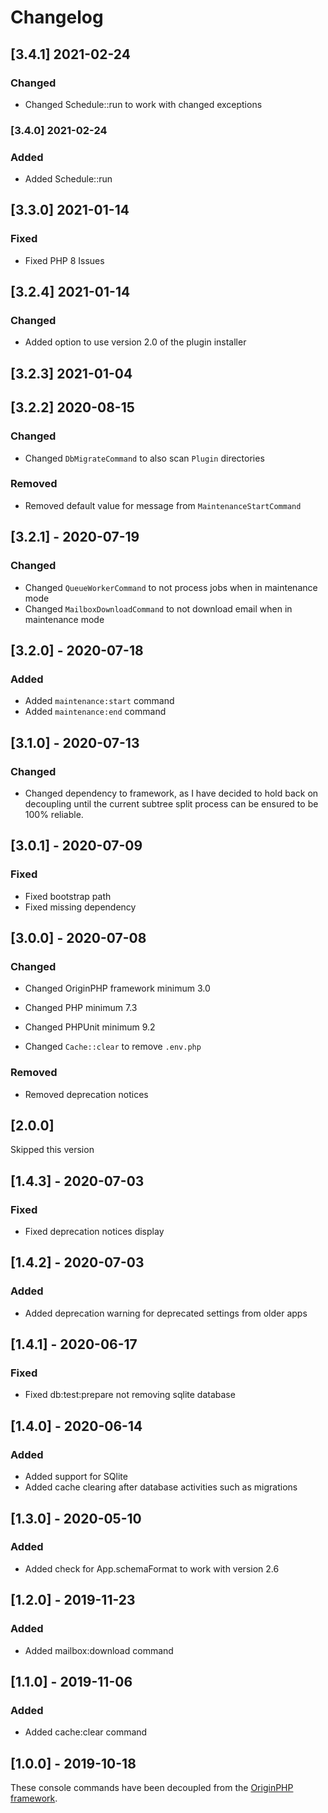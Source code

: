 # Changelog

## [3.4.1] 2021-02-24

### Changed

- Changed Schedule::run to work with changed exceptions

### [3.4.0] 2021-02-24

### Added

- Added Schedule::run

## [3.3.0] 2021-01-14

### Fixed

- Fixed PHP 8 Issues

## [3.2.4] 2021-01-14

### Changed

- Added option to use version 2.0 of the plugin installer

## [3.2.3] 2021-01-04

## [3.2.2] 2020-08-15

### Changed

- Changed `DbMigrateCommand` to also scan `Plugin` directories

### Removed

- Removed default value for message from `MaintenanceStartCommand`

## [3.2.1] - 2020-07-19

### Changed

- Changed `QueueWorkerCommand` to not process jobs when in maintenance mode
- Changed `MailboxDownloadCommand` to not download email when in maintenance mode

## [3.2.0] - 2020-07-18

### Added

- Added `maintenance:start` command
- Added `maintenance:end` command

## [3.1.0] - 2020-07-13

### Changed

- Changed dependency to framework, as I have decided to hold back on decoupling until the current subtree split process can be ensured to be 100% reliable.

## [3.0.1] - 2020-07-09

### Fixed

- Fixed bootstrap path
- Fixed missing dependency

## [3.0.0] - 2020-07-08

### Changed

- Changed OriginPHP framework minimum 3.0
- Changed PHP minimum 7.3
- Changed PHPUnit minimum 9.2

- Changed `Cache::clear` to remove `.env.php`

### Removed

- Removed deprecation notices

## [2.0.0]

Skipped this version

## [1.4.3] - 2020-07-03

### Fixed

- Fixed deprecation notices display

## [1.4.2] - 2020-07-03

### Added

- Added deprecation warning for deprecated settings from older apps

## [1.4.1] - 2020-06-17

### Fixed

- Fixed db:test:prepare not removing sqlite database

## [1.4.0] - 2020-06-14

### Added

- Added support for SQlite
- Added cache clearing after database activities such as migrations

## [1.3.0] - 2020-05-10

### Added

- Added check for App.schemaFormat to work with version 2.6

## [1.2.0] - 2019-11-23

### Added

- Added mailbox:download command

## [1.1.0] - 2019-11-06

### Added

- Added cache:clear command

## [1.0.0] - 2019-10-18

These console commands have been decoupled from the [OriginPHP framework](https://www.originphp.com/).
